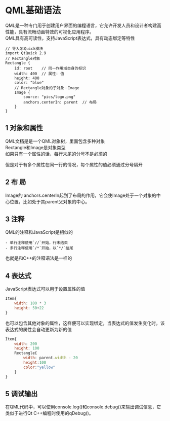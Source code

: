 # QML基础语法   
QML是一种专门用于创建用户界面的编程语言，它允许开发人员和设计者构建高性能，具有流畅动画特效的可视化应用程序。   
QML具有高可读性，支持JavaScript表达式，具有动态绑定等特性   




```Js
// 导入QtQuick模块
import QtQuick 2.9
// Rectangle对象
Rectangle {
    id: root    // 同一作用域自身的标识
    width: 400  // 属性: 值
    height: 400
    color: "blue"
	// Rectangle对象的子对象：Image
    Image {
        source: "pics/logo.png"   
        anchors.centerIn: parent  // 布局
    }
}   
```

## 1 对象和属性   
QML文档是是一个QML对象树，里面包含多种对象     
Rectangle和Image是对象类型    
如果只有一个属性的话，每行末尾的分号不是必须的    

但是对于有多个属性在同一行的情况，每个属性的值必须通过分号隔开    



## 2 布  局

Image的 anchors.centerIn起到了布局的作用，它会使Image处于一个对象的中心位置，比如处于其parent父对象的中心。    



## 3 注释    

QML的注释和JavaScript是相似的  

	- 单行注释使用`//`开始，行末结束    
	- 多行注释使用`/*`开始，以`*/`结尾   

也就是和C++的注释语法是一样的        



## 4 表达式     

JavaScript表达式可以用于设置属性的值    

```JavaScript
Item{
    width: 100 * 3
    height: 50+22
}
```

也可以包含其他对象的属性，这样便可以实现绑定，当表达式的值发生变化时，该表达式的属性会自动更新为新的值    

```JavaScript
Item{
    width: 200
    height: 100
    Rectangle{
        width: parent.width - 20
        height:100
        color:"yellow"
    }
}
```

## 5 调试输出   

在QML代码中，可以使用console.log()和console.debug()来输出调试信息，它类似于进行Qt C++编程时使用的qDebug()。   


























